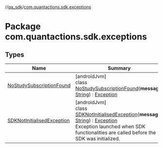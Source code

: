 //[qa_sdk](../../index.md)/[com.quantactions.sdk.exceptions](index.md)

# Package com.quantactions.sdk.exceptions

## Types

| Name | Summary |
|---|---|
| [NoStudySubscriptionFound](-no-study-subscription-found/index.md) | [androidJvm]<br>class [NoStudySubscriptionFound](-no-study-subscription-found/index.md)(**message**: [String](https://kotlinlang.org/api/latest/jvm/stdlib/kotlin/-string/index.html)) : [Exception](https://developer.android.com/reference/kotlin/java/lang/Exception.html) |
| [SDKNotInitialisedException](-s-d-k-not-initialised-exception/index.md) | [androidJvm]<br>class [SDKNotInitialisedException](-s-d-k-not-initialised-exception/index.md)(**message**: [String](https://kotlinlang.org/api/latest/jvm/stdlib/kotlin/-string/index.html)) : [Exception](https://developer.android.com/reference/kotlin/java/lang/Exception.html)<br>Exception launched when SDK functionalities are called before the SDK was initialized. |
